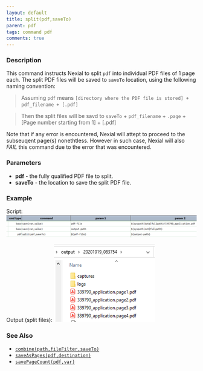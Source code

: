 ```yaml
---
layout: default
title: split(pdf,saveTo)
parent: pdf
tags: command pdf
comments: true
---
```



### Description
This command instructs Nexial to split `pdf` into individual PDF files of 1 page each. The split PDF files will be 
saved to `saveTo` location, using the following naming convention:

> Assuming `pdf` means `[directory where the PDF file is stored] + pdf_filename + [.pdf]`

> Then the split files will be savd to `saveTo` + `pdf_filename` + `.page` + [Page number starting from 1] + [.pdf]

Note that if any error is encountered, Nexial will attept to proceed to the subseuqent page(s) nonethtless. However
in such case, Nexial will also *FAIL* this command due to the error that was encountered.


### Parameters
- **pdf** - the fully qualified PDF file to split.
- **saveTo** - the location to save the split PDF file.


### Example
Script:
![](image/split_01.png)

Output (split files):
![](image/split_02.png)


### See Also
- [`combine(path,fileFilter,saveTo)`](combine(path,fileFilter,saveTo))
- [`saveAsPages(pdf,destination)`](saveAsPages(pdf,destination))
- [`savePageCount(pdf,var)`](savePageCount(pdf,var))
